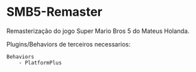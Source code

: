 # SMB5-Remaster
Remasterização do jogo Super Mario Bros 5 do Mateus Holanda.

Plugins/Behaviors de terceiros necessarios:

    Behaviors
        - PlatformPlus
